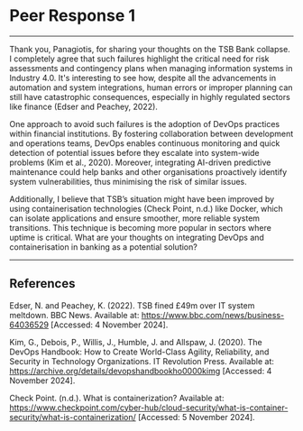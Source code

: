 # Peer Response 1

---

Thank you, Panagiotis, for sharing your thoughts on the TSB Bank collapse. I completely agree that such failures highlight the critical need for risk assessments and contingency plans when managing information systems in Industry 4.0. It's interesting to see how, despite all the advancements in automation and system integrations, human errors or improper planning can still have catastrophic consequences, especially in highly regulated sectors like finance (Edser and Peachey, 2022).

One approach to avoid such failures is the adoption of DevOps practices within financial institutions. By fostering collaboration between development and operations teams, DevOps enables continuous monitoring and quick detection of potential issues before they escalate into system-wide problems (Kim et al., 2020). Moreover, integrating AI-driven predictive maintenance could help banks and other organisations proactively identify system vulnerabilities, thus minimising the risk of similar issues.

Additionally, I believe that TSB’s situation might have been improved by using containerisation technologies (Check Point, n.d.) like Docker, which can isolate applications and ensure smoother, more reliable system transitions. This technique is becoming more popular in sectors where uptime is critical. What are your thoughts on integrating DevOps and containerisation in banking as a potential solution?

---

## References

Edser, N. and Peachey, K. (2022). TSB fined £49m over IT system meltdown. BBC News. Available at: https://www.bbc.com/news/business-64036529 [Accessed: 4 November 2024].

Kim, G., Debois, P., Willis, J., Humble, J. and Allspaw, J. (2020). The DevOps Handbook: How to Create World-Class Agility, Reliability, and Security in Technology Organizations. IT Revolution Press. Available at: https://archive.org/details/devopshandbookho0000kimg [Accessed: 4 November 2024].

Check Point. (n.d.). What is containerization? Available at: https://www.checkpoint.com/cyber-hub/cloud-security/what-is-container-security/what-is-containerization/ [Accessed: 5 November 2024].

